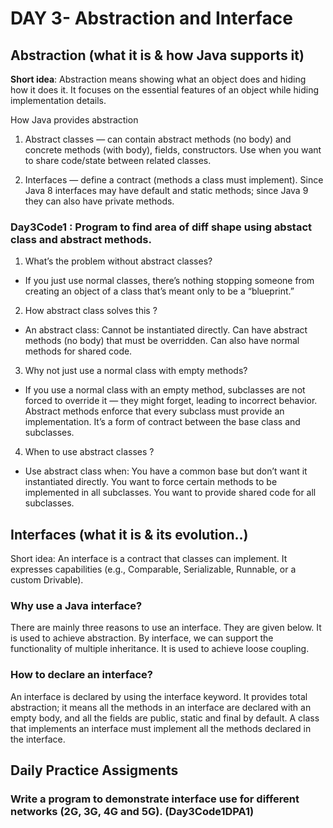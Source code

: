 # DAY 3- Abstraction and Interface

## Abstraction (what it is & how Java supports it)

**Short idea**: Abstraction means showing what an object does and hiding how it does it. It focuses on the essential features of an object while hiding implementation details.

How Java provides abstraction

1. Abstract classes — can contain abstract methods (no body) and concrete methods (with body), fields, constructors. Use when you want to share code/state between related classes.

2. Interfaces — define a contract (methods a class must implement). Since Java 8 interfaces may have default and static methods; since Java 9 they can also have private methods.

### Day3Code1 : Program to find area of diff shape using abstact class and abstract methods.

1. What’s the problem without abstract classes?
- If you just use normal classes, there’s nothing stopping someone from creating an object of a class that’s meant only to be a “blueprint.”
2. How abstract class solves this ?
- An abstract class:
Cannot be instantiated directly.
Can have abstract methods (no body) that must be overridden.
Can also have normal methods for shared code.
3. Why not just use a normal class with empty methods?
- If you use a normal class with an empty method, subclasses are not forced to override it — they might forget, leading to incorrect behavior.
Abstract methods enforce that every subclass must provide an implementation.
It’s a form of contract between the base class and subclasses.
4. When to use abstract classes ?
- Use abstract class when:
You have a common base but don’t want it instantiated directly.
You want to force certain methods to be implemented in all subclasses.
You want to provide shared code for all subclasses.

## Interfaces (what it is & its evolution..)

Short idea: An interface is a contract that classes can implement. It expresses capabilities (e.g., Comparable, Serializable, Runnable, or a custom Drivable).

### Why use a Java interface?

There are mainly three reasons to use an interface. They are given below.
It is used to achieve abstraction.
By interface, we can support the functionality of multiple inheritance.
It is used to achieve loose coupling.

### How to declare an interface?

An interface is declared by using the interface keyword. It provides total abstraction; it means all the methods in an interface are declared with an empty body, and all the fields are public, static and final by default. A class that implements an interface must implement all the methods declared in the interface.

## Daily Practice Assigments

### Write a program to demonstrate interface use for different networks (2G, 3G, 4G and 5G). (**Day3Code1DPA1**)